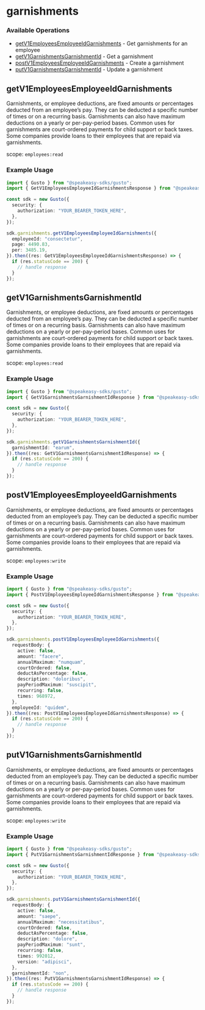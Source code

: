 # garnishments

### Available Operations

* [getV1EmployeesEmployeeIdGarnishments](#getv1employeesemployeeidgarnishments) - Get garnishments for an employee
* [getV1GarnishmentsGarnishmentId](#getv1garnishmentsgarnishmentid) - Get a garnishment
* [postV1EmployeesEmployeeIdGarnishments](#postv1employeesemployeeidgarnishments) - Create a garnishment
* [putV1GarnishmentsGarnishmentId](#putv1garnishmentsgarnishmentid) - Update a garnishment

## getV1EmployeesEmployeeIdGarnishments

Garnishments, or employee deductions, are fixed amounts or percentages deducted from an employee’s pay. They can be deducted a specific number of times or on a recurring basis. Garnishments can also have maximum deductions on a yearly or per-pay-period bases. Common uses for garnishments are court-ordered payments for child support or back taxes. Some companies provide loans to their employees that are repaid via garnishments.

scope: `employees:read`

### Example Usage

```typescript
import { Gusto } from "@speakeasy-sdks/gusto";
import { GetV1EmployeesEmployeeIdGarnishmentsResponse } from "@speakeasy-sdks/gusto/dist/sdk/models/operations";

const sdk = new Gusto({
  security: {
    authorization: "YOUR_BEARER_TOKEN_HERE",
  },
});

sdk.garnishments.getV1EmployeesEmployeeIdGarnishments({
  employeeId: "consectetur",
  page: 4490.83,
  per: 3485.19,
}).then((res: GetV1EmployeesEmployeeIdGarnishmentsResponse) => {
  if (res.statusCode == 200) {
    // handle response
  }
});
```

## getV1GarnishmentsGarnishmentId

Garnishments, or employee deductions, are fixed amounts or percentages deducted from an employee’s pay. They can be deducted a specific number of times or on a recurring basis. Garnishments can also have maximum deductions on a yearly or per-pay-period bases. Common uses for garnishments are court-ordered payments for child support or back taxes. Some companies provide loans to their employees that are repaid via garnishments.

scope: `employees:read`

### Example Usage

```typescript
import { Gusto } from "@speakeasy-sdks/gusto";
import { GetV1GarnishmentsGarnishmentIdResponse } from "@speakeasy-sdks/gusto/dist/sdk/models/operations";

const sdk = new Gusto({
  security: {
    authorization: "YOUR_BEARER_TOKEN_HERE",
  },
});

sdk.garnishments.getV1GarnishmentsGarnishmentId({
  garnishmentId: "earum",
}).then((res: GetV1GarnishmentsGarnishmentIdResponse) => {
  if (res.statusCode == 200) {
    // handle response
  }
});
```

## postV1EmployeesEmployeeIdGarnishments

Garnishments, or employee deductions, are fixed amounts or percentages deducted from an employee’s pay. They can be deducted a specific number of times or on a recurring basis. Garnishments can also have maximum deductions on a yearly or per-pay-period bases. Common uses for garnishments are court-ordered payments for child support or back taxes. Some companies provide loans to their employees that are repaid via garnishments.

scope: `employees:write`

### Example Usage

```typescript
import { Gusto } from "@speakeasy-sdks/gusto";
import { PostV1EmployeesEmployeeIdGarnishmentsResponse } from "@speakeasy-sdks/gusto/dist/sdk/models/operations";

const sdk = new Gusto({
  security: {
    authorization: "YOUR_BEARER_TOKEN_HERE",
  },
});

sdk.garnishments.postV1EmployeesEmployeeIdGarnishments({
  requestBody: {
    active: false,
    amount: "facere",
    annualMaximum: "numquam",
    courtOrdered: false,
    deductAsPercentage: false,
    description: "doloribus",
    payPeriodMaximum: "suscipit",
    recurring: false,
    times: 968972,
  },
  employeeId: "quidem",
}).then((res: PostV1EmployeesEmployeeIdGarnishmentsResponse) => {
  if (res.statusCode == 200) {
    // handle response
  }
});
```

## putV1GarnishmentsGarnishmentId

Garnishments, or employee deductions, are fixed amounts or percentages deducted from an employee’s pay. They can be deducted a specific number of times or on a recurring basis. Garnishments can also have maximum deductions on a yearly or per-pay-period bases. Common uses for garnishments are court-ordered payments for child support or back taxes. Some companies provide loans to their employees that are repaid via garnishments.

scope: `employees:write`

### Example Usage

```typescript
import { Gusto } from "@speakeasy-sdks/gusto";
import { PutV1GarnishmentsGarnishmentIdResponse } from "@speakeasy-sdks/gusto/dist/sdk/models/operations";

const sdk = new Gusto({
  security: {
    authorization: "YOUR_BEARER_TOKEN_HERE",
  },
});

sdk.garnishments.putV1GarnishmentsGarnishmentId({
  requestBody: {
    active: false,
    amount: "saepe",
    annualMaximum: "necessitatibus",
    courtOrdered: false,
    deductAsPercentage: false,
    description: "dolore",
    payPeriodMaximum: "sunt",
    recurring: false,
    times: 992012,
    version: "adipisci",
  },
  garnishmentId: "non",
}).then((res: PutV1GarnishmentsGarnishmentIdResponse) => {
  if (res.statusCode == 200) {
    // handle response
  }
});
```
